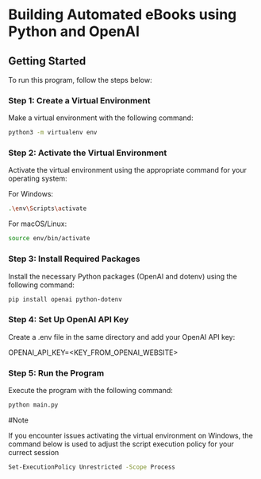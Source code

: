 # Building Automated eBooks using Python and OpenAI

## Getting Started

To run this program, follow the steps below:

### Step 1: Create a Virtual Environment

Make a virtual environment with the following command:

```bash
python3 -m virtualenv env
```

### Step 2: Activate the Virtual Environment

Activate the virtual environment using the appropriate command for your operating system:

For Windows:

```bash
.\env\Scripts\activate
```

For macOS/Linux:

```bash
source env/bin/activate
```

### Step 3: Install Required Packages

Install the necessary Python packages (OpenAI and dotenv) using the following command:

```bash
pip install openai python-dotenv
```

### Step 4: Set Up OpenAI API Key

Create a .env file in the same directory and add your OpenAI API key:

OPENAI_API_KEY=<KEY_FROM_OPENAI_WEBSITE>

### Step 5: Run the Program

Execute the program with the following command:

```bash
python main.py
```

#Note

If you encounter issues activating the virtual environment on Windows, the command below is used to adjust the script execution policy for your currect session

```bash
Set-ExecutionPolicy Unrestricted -Scope Process
```
